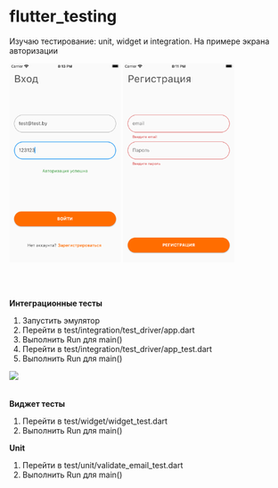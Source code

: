 # flutter_testing
Изучаю тестирование: unit, widget и integration. На примере экрана авторизации

<img src="demo/login.png" width=200> <img src="demo/register.png" width=200>

<br> 
<br> 

**Интеграционные тесты**

1. Запустить эмулятор
2. Перейти в test/integration/test_driver/app.dart
3. Выполнить Run для main()
4. Перейти в test/integration/test_driver/app_test.dart
5. Выполнить Run для main()

<img src="demo/integration_tests.gif" width=500>

<br> 
<br> 

**Виджет тесты**

1. Перейти в test/widget/widget_test.dart
2. Выполнить Run для main()

**Unit**

1. Перейти в test/unit/validate_email_test.dart
2. Выполнить Run для main()
